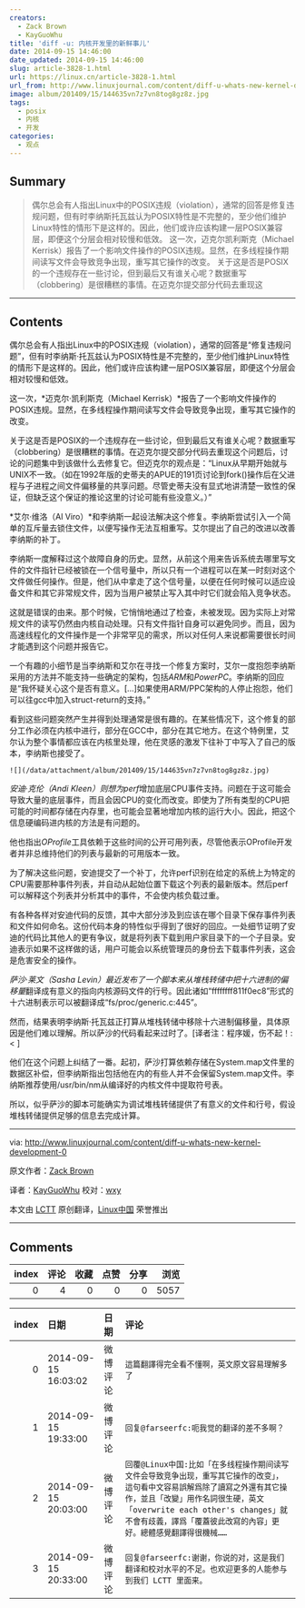 ```yaml
---
creators:
  - Zack Brown
  - KayGuoWhu
title: 'diff -u: 内核开发里的新鲜事儿'
date: 2014-09-15 14:46:00
date_updated: 2014-09-15 14:46:00
slug: article-3828-1.html
url: https://linux.cn/article-3828-1.html
url_from: http://www.linuxjournal.com/content/diff-u-whats-new-kernel-development-0
image: album/201409/15/144635vn7z7vn8tog8gz8z.jpg
tags:
  - posix
  - 内核
  - 开发
categories:
  - 观点
---
```


## Summary

> 偶尔总会有人指出Linux中的POSIX违规（violation），通常的回答是修复违规问题，但有时李纳斯托瓦兹认为POSIX特性是不完整的，至少他们维护Linux特性的情形下是这样的。因此，他们或许应该构建一层POSIX兼容层，即便这个分层会相对较慢和低效。 这一次，迈克尔凯利斯克（Michael Kerrisk）报告了一个影响文件操作的POSIX违规。显然，在多线程操作期间读写文件会导致竞争出现，重写其它操作的改变。 关于这是否是POSIX的一个违规存在一些讨论，但到最后又有谁关心呢？数据重写（clobbering）是很糟糕的事情。在迈克尔提交部分代码去重现这

***

<!-- more -->

## Contents

偶尔总会有人指出Linux中的POSIX违规（violation），通常的回答是“修复违规问题”，但有时李纳斯·托瓦兹认为POSIX特性是不完整的，至少他们维护Linux特性的情形下是这样的。因此，他们或许应该构建一层POSIX兼容层，即便这个分层会相对较慢和低效。

这一次，*迈克尔·凯利斯克（Michael Kerrisk）*报告了一个影响文件操作的POSIX违规。显然，在多线程操作期间读写文件会导致竞争出现，重写其它操作的改变。

关于这是否是POSIX的一个违规存在一些讨论，但到最后又有谁关心呢？数据重写（clobbering）是很糟糕的事情。在迈克尔提交部分代码去重现这个问题后，讨论的问题集中到该做什么去修复它。但迈克尔的观点是：“Linux从早期开始就与UNIX不一致。（如在1992年版的史蒂夫的APUE的191页讨论到fork()操作后在父进程与子进程之间文件偏移量的共享问题。尽管史蒂夫没有显式地讲清楚一致性的保证，但缺乏这个保证的推论这里的讨论可能有些没意义。）”

*艾尔·维洛（Al Viro）*和李纳斯一起设法解决这个修复。李纳斯尝试引入一个简单的互斥量去锁住文件，以便写操作无法互相重写。艾尔提出了自己的改进以改善李纳斯的补丁。

李纳斯一度解释过这个故障自身的历史。显然，从前这个用来告诉系统去哪里写文件的文件指针已经被锁在一个信号量中，所以只有一个进程可以在某一时刻对这个文件做任何操作。但是，他们从中拿走了这个信号量，以便在任何时候可以适应设备文件和其它非常规文件，因为当用户被禁止写入其中时它们就会陷入竞争状态。

这就是错误的由来。那个时候，它悄悄地通过了检查，未被发现。因为实际上对常规文件的读写仍然由内核自动处理。只有文件指针自身可以避免同步。而且，因为高速线程化的文件操作是一个非常罕见的需求，所以对任何人来说都需要很长时间才能遇到这个问题并报告它。

一个有趣的小细节是当李纳斯和艾尔在寻找一个修复方案时，艾尔一度抱怨李纳斯采用的方法并不能支持一些确定的架构，包括*ARM*和*PowerPC*。李纳斯的回应是“我怀疑关心这个是否有意义。[...]如果使用ARM/PPC架构的人停止抱怨，他们可以往gcc中加入struct-return的支持。”

看到这些问题突然产生并得到处理通常是很有趣的。在某些情况下，这个修复的部分工作必须在内核中进行，部分在GCC中，部分在其它地方。在这个特例里，艾尔认为整个事情都应该在内核里处理，他在灵感的激发下往补丁中写入了自己的版本，李纳斯也接受了。

`![](/data/attachment/album/201409/15/144635vn7z7vn8tog8gz8z.jpg)`

*安迪·克伦（Andi Kleen）*则想为*perf*增加底层CPU事件支持。问题在于这可能会导致大量的底层事件，而且会因CPU的变化而改变。即使为了所有类型的CPU把可能的时间都存储在内存里，也可能会显著地增加内核的运行大小。因此，把这个信息硬编码进内核的方法是有问题的。

他也指出*OProfile*工具依赖于这些时间的公开可用列表，尽管他表示OProfile开发者并非总维持他们的列表与最新的可用版本一致。

为了解决这些问题，安迪提交了一个补丁，允许perf识别在给定的系统上为特定的CPU需要那种事件列表，并自动从起始位置下载这个列表的最新版本。然后perf可以解释这个列表并分析其中的事件，不会使内核负载过重。

有各种各样对安迪代码的反馈，其中大部分涉及到应该在哪个目录下保存事件列表和文件如何命名。这份代码本身的特性似乎得到了很好的回应。一处细节证明了安迪的代码比其他人的更有争议，就是将列表下载到用户家目录下的一个子目录。安迪表示如果不这样做的话，用户可能会以系统管理员的身份去下载事件列表，这会是危害安全的操作。

*萨沙·莱文（Sasha Levin）*最近发布了一个脚本来从堆栈转储中把*十六进制的偏移量*翻译成有意义的指向内核源码文件的行号。因此诸如“ffffffff811f0ec8”形式的十六进制表示可以被翻译成“fs/proc/generic.c:445”。

然而，结果表明李纳斯·托瓦兹正打算从堆栈转储中移除十六进制偏移量，具体原因是他们难以理解。所以萨沙的代码看起来过时了。[译者注：程序媛，伤不起！:< ]

他们在这个问题上纠结了一番。起初，萨沙打算依赖存储在System.map文件里的数据区补偿，但李纳斯指出包括他在内的有些人并不会保留System.map文件。李纳斯推荐使用/usr/bin/nm从编译好的内核文件中提取符号表。

所以，似乎萨沙的脚本可能确实为调试堆栈转储提供了有意义的文件和行号，假设堆栈转储提供足够的信息去完成计算。

---

via: <http://www.linuxjournal.com/content/diff-u-whats-new-kernel-development-0>

原文作者：[Zack Brown](http://www.linuxjournal.com/user/801501)

译者：[KayGuoWhu](https://github.com/KayGuoWhu) 校对：[wxy](https://github.com/wxy)

本文由 [LCTT](https://github.com/LCTT/TranslateProject) 原创翻译，[Linux中国](https://linux.cn/) 荣誉推出

***

## Comments


|   index |   评论 |   收藏 |   点赞 |   分享 |   浏览 |
|--------:|-------:|-------:|-------:|-------:|-------:|
|       0 |      4 |      0 |      0 |      0 |   5057 |

|   index | 日期                | 日期     | 评论                                                                                                                                                                                                                                                                      |
|--------:|:--------------------|:---------|:--------------------------------------------------------------------------------------------------------------------------------------------------------------------------------------------------------------------------------------------------------------------------|
|       0 | 2014-09-15 16:03:02 | 微博评论 | `這篇翻譯得完全看不懂啊，英文原文容易理解多了`                                                                                                                                                                                                                            |
|       1 | 2014-09-15 19:33:00 | 微博评论 | `回复@farseerfc:呃我觉的翻译的差不多啊？`                                                                                                                                                                                                                                 |
|       2 | 2014-09-15 20:03:00 | 微博评论 | `回覆@Linux中国:比如「在多线程操作期间读写文件会导致竞争出现，重写其它操作的改变」，這句看中文容易誤解爲除了讀寫之外還有其它操作，並且「改變」用作名詞很生硬，英文「overwrite each other's changes」就不會有歧義，譯爲「覆蓋彼此改寫的內容」更好。總體感覺翻譯得很機械……` |
|       3 | 2014-09-15 20:33:00 | 微博评论 | `回复@farseerfc:谢谢，你说的对，这是我们翻译和校对水平的不足。也欢迎更多的人能参与到我们 LCTT 里面来。`                                                                                                                                                                   |
